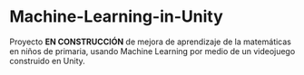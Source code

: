 # Machine-Learning-in-Unity
Proyecto **EN CONSTRUCCIÓN** de mejora de aprendizaje de la matemáticas en niños de primaria, usando Machine Learning por medio de un videojuego construido en Unity.
